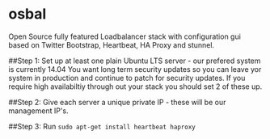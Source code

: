 osbal
=====

Open Source fully featured Loadbalancer stack with configuration gui based on Twitter Bootstrap, Heartbeat, HA Proxy and stunnel.

##Step 1:
Set up at least one plain Ubuntu LTS server - our prefered system is currently 14.04
You want long term security updates so you can leave yor system in production and continue to patch for security updates.
If you require high availabiltiy through out your stack you should set 2 of these up.

##Step 2:
Give each server a unique private IP - these will be our management IP's.

##Step 3: 
Run `sudo apt-get install heartbeat haproxy`
